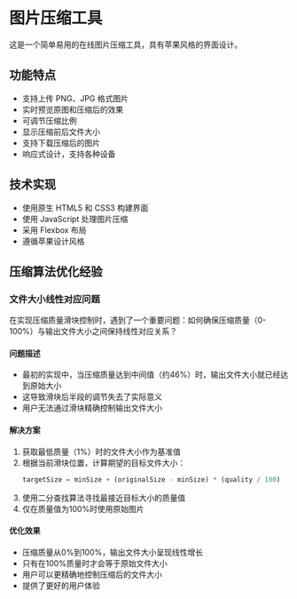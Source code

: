 # 图片压缩工具

这是一个简单易用的在线图片压缩工具，具有苹果风格的界面设计。

## 功能特点

- 支持上传 PNG、JPG 格式图片
- 实时预览原图和压缩后的效果
- 可调节压缩比例
- 显示压缩前后文件大小
- 支持下载压缩后的图片
- 响应式设计，支持各种设备

## 技术实现

- 使用原生 HTML5 和 CSS3 构建界面
- 使用 JavaScript 处理图片压缩
- 采用 Flexbox 布局
- 遵循苹果设计风格 

## 压缩算法优化经验

### 文件大小线性对应问题

在实现压缩质量滑块控制时，遇到了一个重要问题：如何确保压缩质量（0-100%）与输出文件大小之间保持线性对应关系？

#### 问题描述
- 最初的实现中，当压缩质量达到中间值（约46%）时，输出文件大小就已经达到原始大小
- 这导致滑块后半段的调节失去了实际意义
- 用户无法通过滑块精确控制输出文件大小

#### 解决方案
1. 获取最低质量（1%）时的文件大小作为基准值
2. 根据当前滑块位置，计算期望的目标文件大小：
    ```javascript
    targetSize = minSize + (originalSize - minSize) * (quality / 100)
    ```
3. 使用二分查找算法寻找最接近目标大小的质量值
4. 仅在质量值为100%时使用原始图片

#### 优化效果
- 压缩质量从0%到100%，输出文件大小呈现线性增长
- 只有在100%质量时才会等于原始文件大小
- 用户可以更精确地控制压缩后的文件大小
- 提供了更好的用户体验